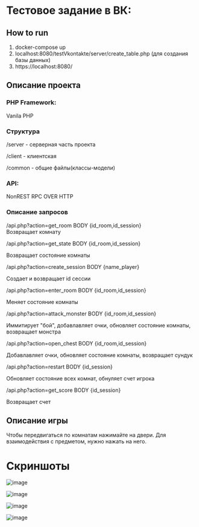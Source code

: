 # Тестовое задание в ВК: 


## How to run

1) docker-compose up
2) localhost:8080/testVkontakte/server/create_table.php (для создания базы данных)
3) https://localhost:8080/ 

## Описание проекта

### PHP Framework:
Vanila PHP

### Структура
/server - серверная часть проекта

/client - клиентская

/common - общие файлы(классы-модели)

### API:
NonREST RPC OVER HTTP

### Описание запросов

/api.php?action=get_room
BODY {id_room,id_session}  
Возвращает комнату

/api.php?action=get_state
BODY {id_room,id_session}

Возвращает состояние комнаты

/api.php?action=create_session
BODY {name_player}

Создает и возвращает id сессии

/api.php?action=enter_room
BODY {id_room,id_session}

Меняет состояние комнаты 

/api.php?action=attack_monster
BODY {id_room,id_session}

Иммитирует "бой", добавлавляет очки, обновляет состояние комнаты, возвращает монстра

/api.php?action=open_chest
BODY {id_room,id_session}

Добавлавляет очки, обновляет состояние комнаты, возвращает сундук

/api.php?action=restart
BODY {id_session}

Обновляет состояние всех комнат, обнуляет счет игрока

/api.php?action=get_score
BODY {id_session}

Возвращает счет



## Описание игры 

Чтобы передвигаться по комнатам нажимайте на двери. Для взаимодействия с предметом, нужно нажать на него.  

# Скриншоты
![image](https://user-images.githubusercontent.com/57155484/123342901-49174700-d559-11eb-8641-cd8349946809.png)

![image](https://user-images.githubusercontent.com/57155484/123343021-998ea480-d559-11eb-9610-ae4847cd5988.png)

![image](https://user-images.githubusercontent.com/57155484/123343067-b034fb80-d559-11eb-8dc4-f5a399a50829.png)

![image](https://user-images.githubusercontent.com/57155484/123343114-c478f880-d559-11eb-80a8-e2e7911da4ec.png)










